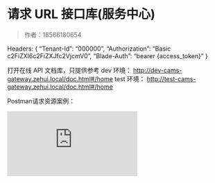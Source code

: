 # 请求 URL 接口库(服务中心)

> 作者：18566180654

Headers:
{
“Tenant-Id”: “000000”,
“Authorization”: “Basic c2FiZXI6c2FiZXJfc2VjcmV0”,
“Blade-Auth”: “bearer {access_token}”
}

打开在线 API 文档库，只提供参考
dev 环境： http://dev-cams-gateway.zehui.local/doc.html#/home
test 环境： http://test-cams-gateway.zehui.local/doc.html#/home


Postman请求资源案例：

![](http://showdoc.zehui.local/server/index.php?s=/api/attachment/visitFile/sign/243d514ed9d668c44b5586c996fd55ef&showdoc=.jpg)